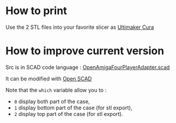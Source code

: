 # How to print

Use the 2 STL files into your favorite slicer as [Ultimaker Cura]( https://ultimaker.com/software/ultimaker-cura)

# How to improve current version

Src is in SCAD code language : [OpenAmigaFourPlayerAdapter.scad](./OpenAmigaFourPlayerAdapter.scad)

It can be modified with [Open SCAD](https://openscad.org/)

Note that the `which` variable allow you to :

- `0` display both part of the case,
- `1` display bottom part of the case (for stl export),
- `2` display top part of the case (for stl export).